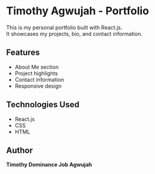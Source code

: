 # Timothy Agwujah - Portfolio

This is my personal portfolio built with React.js.  
It showcases my projects, bio, and contact information.

## Features
- About Me section
- Project highlights
- Contact information
- Responsive design

## Technologies Used
- React.js
- CSS
- HTML

## Author
**Timothy Dominance Job Agwujah**
